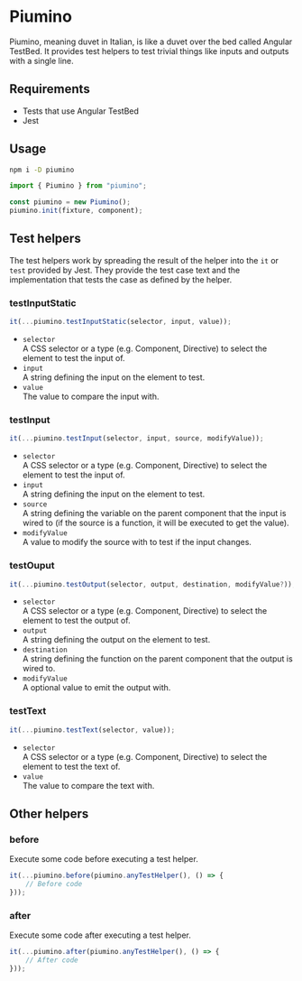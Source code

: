 # Piumino
Piumino, meaning duvet in Italian, is like a duvet over the bed called Angular TestBed. It provides test helpers to test trivial things like inputs and outputs with a single line.

## Requirements
- Tests that use Angular TestBed
- Jest

## Usage
```bash
npm i -D piumino
```

```javascript
import { Piumino } from "piumino";

const piumino = new Piumino();
piumino.init(fixture, component);
```

## Test helpers
The test helpers work by spreading the result of the helper into the `it` or `test` provided by Jest. They provide the test case text and the implementation that tests the case as defined by the helper.

### testInputStatic
```javascript
it(...piumino.testInputStatic(selector, input, value));
```
- `selector` \
  A CSS selector or a type (e.g. Component, Directive) to select the element to test the input of.
- `input` \
  A string defining the input on the element to test.
- `value` \
  The value to compare the input with.

### testInput
```javascript
it(...piumino.testInput(selector, input, source, modifyValue));
```
- `selector` \
  A CSS selector or a type (e.g. Component, Directive) to select the element to test the input of.
- `input` \
  A string defining the input on the element to test.
- `source` \
  A string defining the variable on the parent component that the input is wired to (if the source is a function, it will be executed to get the value). 
- `modifyValue` \
  A value to modify the source with to test if the input changes.

### testOuput
```javascript
it(...piumino.testOutput(selector, output, destination, modifyValue?));
```
- `selector` \
  A CSS selector or a type (e.g. Component, Directive) to select the element to test the output of.
- `output` \
  A string defining the output on the element to test.
- `destination` \
  A string defining the function on the parent component that the output is wired to.
- `modifyValue` \
  A optional value to emit the output with.

### testText
```javascript
it(...piumino.testText(selector, value));
```
- `selector` \
  A CSS selector or a type (e.g. Component, Directive) to select the element to test the text of.
- `value` \
  The value to compare the text with.

## Other helpers
### before
Execute some code before executing a test helper.
```javascript
it(...piumino.before(piumino.anyTestHelper(), () => {
    // Before code
}));
```

### after
Execute some code after executing a test helper.
```javascript
it(...piumino.after(piumino.anyTestHelper(), () => {
    // After code
}));
```